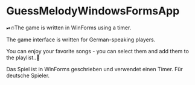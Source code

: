 # GuessMelodyWindowsFormsApp

⏯🔥The game is written in WinForms using a timer.

The game interface is written for German-speaking players. 

You can enjoy your favorite songs - you can select them and add them to the playlist..🎼


Das Spiel ist in WinForms geschrieben und verwendet einen Timer. Für deutsche Spieler.

